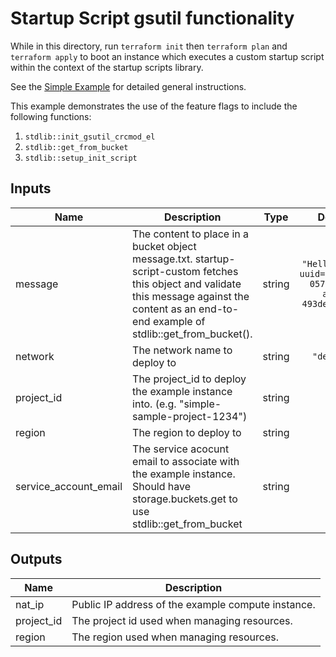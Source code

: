 # Startup Script gsutil functionality

While in this directory, run `terraform init` then `terraform plan` and
`terraform apply` to boot an instance which executes a custom startup script
within the context of the startup scripts library.

See the [Simple Example](/examples/simple_example/README.md) for detailed
general instructions.

This example demonstrates the use of the feature flags to include the following
functions:

 1. `stdlib::init_gsutil_crcmod_el`
 2. `stdlib::get_from_bucket`
 3. `stdlib::setup_init_script`

<!-- BEGINNING OF PRE-COMMIT-TERRAFORM DOCS HOOK -->
## Inputs

| Name | Description | Type | Default | Required |
|------|-------------|:----:|:-----:|:-----:|
| message | The content to place in a bucket object message.txt. startup-script-custom fetches this object and validate this message against the content as an end-to-end example of stdlib::get_from_bucket(). | string | `"Hello World! uuid=0afce28a-057b-42cf-a90f-493de3c0666b"` | no |
| network | The network name to deploy to | string | `"default"` | no |
| project\_id | The project_id to deploy the example instance into.  (e.g. "simple-sample-project-1234") | string | n/a | yes |
| region | The region to deploy to | string | n/a | yes |
| service\_account\_email | The service acocunt email to associate with the example instance.  Should have storage.buckets.get to use stdlib::get_from_bucket | string | n/a | yes |

## Outputs

| Name | Description |
|------|-------------|
| nat\_ip | Public IP address of the example compute instance. |
| project\_id | The project id used when managing resources. |
| region | The region used when managing resources. |

<!-- END OF PRE-COMMIT-TERRAFORM DOCS HOOK -->
